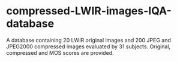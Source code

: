 # compressed-LWIR-images-IQA-database
A database containing 20 LWIR original images and 200 JPEG and JPEG2000 compressed images evaluated by 31 subjects. Original, compressed and MOS scores are provided.
